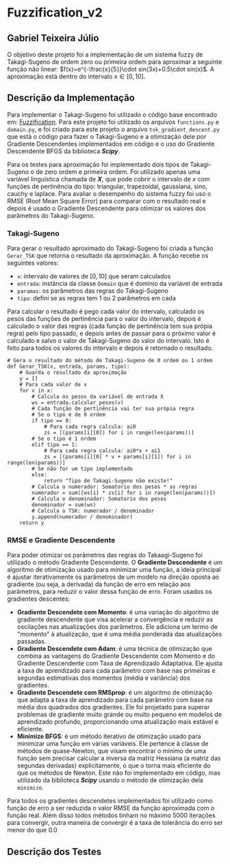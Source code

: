 ﻿# Fuzzification_v2

## Gabriel Teixeira Júlio

O objetivo deste projeto foi a implementação de um sistema fuzzy de Takagi-Sugeno de ordem zero ou primeira ordem para aproximar a seguinte função não linear: $f(x)=e^{-\frac{x}{5}}\cdot sin(3x)+0.5\cdot sin(x)$. A aproximação está dentro do intervalo $x\in [0,10]$.

## Descrição da Implementação

Para implementar o Takagi-Sugeno foi utilizado o código base encontrado em: [Fuzzification](https://github.com/Kingdrasill/Fuzzification). Para este projeto foi utilizado os arquivos `functions.py` e `domain.py`, e foi criado para este projeto o arquivo `tsk_gradient_descent.py` que está o código para fazer o Takagi-Sugeno e a otimização dele por Gradiente Descendentes implementados em código e o uso do Gradiente Descendente BFGS da biblioteca **_Scipy_**.

Para os testes para aproximação foi implementado dois tipos de Takagi-Sugeno o de zero ordem e primeira ordem. Foi utilizado apenas uma variável linguística chamada de **_X_**, que pode cobrir o intervalo de $x$ com funções de pertinência do tipo: triangular, trapezoidal, gaussiana, sino, cauchy e laplace. Para avaliar o desempenho do sistema fuzzy foi uso o RMSE (Root Mean Square Error) para comparar com o resultado real e depois é usado o Gradiente Descendente para otimizar os valores dos parâmetros do Takagi-Sugeno.

### Takagi-Sugeno

Para gerar o resultado aproximado do Takagi-Sugeno foi criada a função `Gerar_TSK` que retorna o resultado da aproximação. A função recebe os seguintes valores:

- `x`: intervalo de valores de $[0,10]$ que seram calculados
- `entrada`: instância da classe `Domain` que é domínio da variável de entrada
- `paramas`: os parâmetros das regras do Takagi-Sugeno
- `tipo`: defini se as regras tem 1 ou 2 parâmetros em cada

Para calcular o resultado é pego cada valor do intervalo, calculado os pesos das funções de pertinência para o valor do intervalo, depois é calculado o valor das regras (cada função de pertinência tem sua própia regra) pelo tipo passado, e depois antes de passar para o próximo valor é calculado e salvo o valor de Takagi-Sugeno do valor do intervalo. Isto é feito para todos os valores do intervalo e depois é retornado o resultado.

```
# Gera o resultado do método de Takagi-Sugeno de 0 ordem ou 1 ordem
def Gerar_TSK(x, entrada, params, tipo):
    # Guarda o resultado da aproximação
    y = []
    # Para cada valor de x
    for v in x:
        # Calcula os pesos da variável de entrada X
        ws = entrada.calcular_pesos(v)
        # Cada função de pertinência vai ter sua própia regra
        # Se o tipo é de 0 ordem
        if tipo == 0:
            # Para cada regra calcula: ai0
            zs = [(params[i][0]) for i in range(len(params))]
        # Se o tipo é 1 ordem
        elif tipo == 1:
            # Para cada regra calcula: ai0*x + ai1
            zs = [(params[i][0] * v + params[i][1]) for i in range(len(params))]
        # Se não for um tipo implementado
        else:
            return "Tipo de Takagi-Sugeno não existe!"
        # Calcula o numerador: Somatorio dos pesos * as regras
        numerador = sum([ws[i] * zs[i] for i in range(len(params))])
        # Calcula o denominador: Somatorio dos pesos
        denominador = sum(ws)
        # Calcula o TSK: numerador / denominador
        y.append(numerador / denominador)
    return y
```

### RMSE e Gradiente Descendente

Para poder otimizar os parâmetros das regras do Takaagi-Sugeno foi utilizado o método Gradiente Descendente. O **Gradiente Descendente** é um algoritmo de otimização usado para minimizar uma função, a ideia principal é ajustar iterativamente os parâmetros de um modelo na direção oposta ao gradiente (ou seja, a derivada) da função de erro em relação aos parâmetros, para reduzir o valor dessa função de erro. Foram usados os gradientes descentes:

- **Gradiente Descendete com Momento**: é uma variação do algoritmo de gradiente descendente que visa acelerar a convergência e reduzir as oscilações nas atualizações dos parâmetros. Ele adiciona um termo de "momento" à atualização, que é uma média ponderada das atualizações passadas.
- **Gradiente Descendete com Adam**: é uma técnica de otimização que combina as vantagens do Gradiente Descendente com Momento e do Gradiente Descendente com Taxa de Aprendizado Adaptativa. Ele ajusta a taxa de aprendizado para cada parâmetro com base nas primeiras e segundas estimativas dos momentos (média e variância) dos gradientes.
- **Gradiente Descendete com RMSprop**: é um algoritmo de otimização que adapta a taxa de aprendizado para cada parâmetro com base na média dos quadrados dos gradientes. Ele foi projetado para superar problemas de gradiente muito grande ou muito pequeno em modelos de aprendizado profundo, proporcionando uma atualização mais estável e eficiente.
- **Minimize BFGS**: é um método iterativo de otimização usado para minimizar uma função em várias variáveis. Ele pertence à classe de métodos de quase-Newton, que visam encontrar o mínimo de uma função sem precisar calcular a inversa da matriz Hessiana (a matriz das segundas derivadas) explicitamente, o que o torna mais eficiente do que os métodos de Newton. Este não foi implementado em código, mas utilizado da biblioteca **_Scipy_** usando o método de otimização dela `minimize`.

Para todos os gradientes descendetes implementados foi utilizado como função de erro a ser reduzida o valor RMSE da função aproximada com o função real. Além disso todos métodos tinham no máximo 5000 iterações para convergir, outra maneira de convergir é a taxa de tolerância do erro ser menor do que 0.0

## Descrição dos Testes
